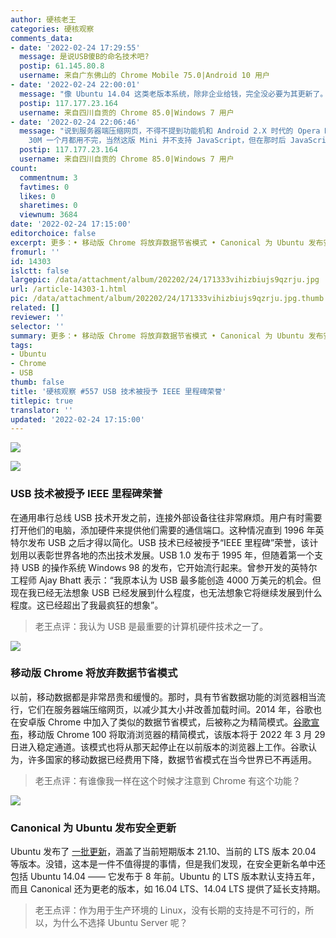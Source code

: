 ```yaml
---
author: 硬核老王
categories: 硬核观察
comments_data:
- date: '2022-02-24 17:29:55'
  message: 是说USB傻B的命名技术吧?
  postip: 61.145.80.8
  username: 来自广东佛山的 Chrome Mobile 75.0|Android 10 用户
- date: '2022-02-24 22:00:01'
  message: "像 Ubuntu 14.04 这类老版本系统，除非企业给钱，完全没必要为其更新了。<br />\r\n8 年，LTS 都发布 4 个了，要升早升了。"
  postip: 117.177.23.164
  username: 来自四川自贡的 Chrome 85.0|Windows 7 用户
- date: '2022-02-24 22:06:46'
  message: "说到服务器端压缩网页，不得不提到功能机和 Android 2.X 时代的 Opera Mini。<br />\r\n那才叫一个省啊，5 元
    30M 一个月都用不完，当然这版 Mini 并不支持 JavaScript，但在那时后 JavaScript 也只是锦上添花，可有可无。"
  postip: 117.177.23.164
  username: 来自四川自贡的 Chrome 85.0|Windows 7 用户
count:
  commentnum: 3
  favtimes: 0
  likes: 0
  sharetimes: 0
  viewnum: 3684
date: '2022-02-24 17:15:00'
editorchoice: false
excerpt: 更多：• 移动版 Chrome 将放弃数据节省模式 • Canonical 为 Ubuntu 发布安全更新
fromurl: ''
id: 14303
islctt: false
largepic: /data/attachment/album/202202/24/171333vihizbiujs9qzrju.jpg
url: /article-14303-1.html
pic: /data/attachment/album/202202/24/171333vihizbiujs9qzrju.jpg.thumb.jpg
related: []
reviewer: ''
selector: ''
summary: 更多：• 移动版 Chrome 将放弃数据节省模式 • Canonical 为 Ubuntu 发布安全更新
tags:
- Ubuntu
- Chrome
- USB
thumb: false
title: '硬核观察 #557 USB 技术被授予 IEEE 里程碑荣誉'
titlepic: true
translator: ''
updated: '2022-02-24 17:15:00'
---
```


![](/data/attachment/album/202202/24/171333vihizbiujs9qzrju.jpg)


![](/data/attachment/album/202202/24/171342u88f0w8qe3oa8r81.jpg)


### USB 技术被授予 IEEE 里程碑荣誉


在通用串行总线 USB 技术开发之前，连接外部设备往往非常麻烦。用户有时需要打开他们的电脑，添加硬件来提供他们需要的通信端口。这种情况直到 1996 年英特尔发布 USB 之后才得以简化。USB 技术已经被授予“IEEE 里程碑”荣誉，该计划用以表彰世界各地的杰出技术发展。USB 1.0 发布于 1995 年，但随着第一个支持 USB 的操作系统 Windows 98 的发布，它开始流行起来。曾参开发的英特尔工程师 Ajay Bhatt 表示：“我原本认为 USB 最多能创造 4000 万美元的机会。但现在我已经无法想象 USB 已经发展到什么程度，也无法想象它将继续发展到什么程度。这已经超出了我最疯狂的想象”。



> 
> 老王点评：我认为 USB 是最重要的计算机硬件技术之一了。
> 
> 
> 


![](/data/attachment/album/202202/24/171355yxxecsc6rpjcez3h.jpg)


### 移动版 Chrome 将放弃数据节省模式


以前，移动数据都是非常昂贵和缓慢的。那时，具有节省数据功能的浏览器相当流行，它们在服务器端压缩网页，以减少其大小并改善加载时间。2014 年，谷歌也在安卓版 Chrome 中加入了类似的数据节省模式，后被称之为精简模式。[谷歌宣布](https://support.google.com/chrome/thread/151853370/sunsetting-chrome-lite-mode-in-m100-and-older?hl=en)，移动版 Chrome 100 将取消浏览器的精简模式，该版本将于 2022 年 3 月 29 日进入稳定通道。该模式也将从那天起停止在以前版本的浏览器上工作。谷歌认为，许多国家的移动数据已经费用下降，数据节省模式在当今世界已不再适用。



> 
> 老王点评：有谁像我一样在这个时候才注意到 Chrome 有这个功能？
> 
> 
> 


![](/data/attachment/album/202202/24/171438gt12zjiijn9e51tt.jpg)


### Canonical 为 Ubuntu 发布安全更新


Ubuntu 发布了 [一批更新](https://ubuntu.com/security/notices/USN-5299-1)，涵盖了当前短期版本 21.10、当前的 LTS 版本 20.04 等版本。没错，这本是一件不值得提的事情，但是我们发现，在安全更新名单中还包括 Ubuntu 14.04 —— 它发布于 8 年前。Ubuntu 的 LTS 版本默认支持五年，而且 Canonical 还为更老的版本，如 16.04 LTS、14.04 LTS 提供了延长支持期。



> 
> 老王点评：作为用于生产环境的 Linux，没有长期的支持是不可行的，所以，为什么不选择 Ubuntu Server 呢？
> 
> 
>